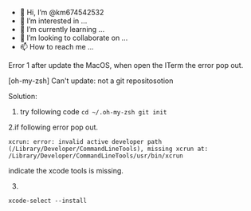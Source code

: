 - 👋 Hi, I’m @km674542532
- 👀 I’m interested in ...
- 🌱 I’m currently learning ...
- 💞️ I’m looking to collaborate on ...
- 📫 How to reach me ...

<!---
km674542532/km674542532 is a ✨ special ✨ repository because its `README.md` (this file) appears on your GitHub profile.
You can click the Preview link to take a look at your changes.
--->
Error 1
after update the MacOS, when open the ITerm the error pop out.

[oh-my-zsh] Can't update: not a git repositosotion

Solution:
1. try following code
`cd ~/.oh-my-zsh
git init`

2.if following error pop out.

`xcrun: error: invalid active developer path (/Library/Developer/CommandLineTools), missing xcrun at: /Library/Developer/CommandLineTools/usr/bin/xcrun`

indicate the xcode tools is missing.

3.
`xcode-select --install`
